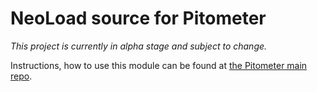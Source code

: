 # NeoLoad source for Pitometer

*This project is currently in alpha stage and subject to change.*

Instructions, how to use this module can be found at
[the Pitometer main repo](https://github.com/keptn/pitometer).